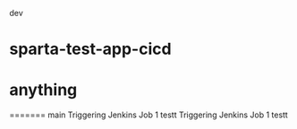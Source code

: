 dev
# sparta-test-app-cicd
# anything
=======
main
Triggering Jenkins Job 1 testt
Triggering Jenkins Job 1 testt

